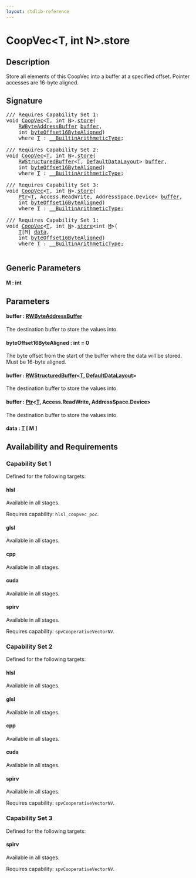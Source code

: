 ```yaml
---
layout: stdlib-reference
---
```


# CoopVec\<T, int N\>\.store

## Description

Store all elements of this CoopVec into a buffer at a specified offset.
Pointer accesses are 16-byte aligned.



## Signature 

<pre>
/// Requires Capability Set 1:
<span class="code_keyword">void</span> <a href="index.html" class="code_type">CoopVec</a>&lt;<a href="index.html#typeparam-T" class="code_type">T</a>, <span class="code_keyword">int</span> <a href="index.html#decl-N" class="code_var">N</a>&gt;.<a href="store.html">store</a>(
    <a href="../rwbyteaddressbuffer-0126d/index.html" class="code_type">RWByteAddressBuffer</a> <a href="store.html#decl-buffer" class="code_param">buffer</a>,
    <span class="code_keyword">int</span> <a href="store.html#decl-byteOffset16ByteAligned" class="code_param">byteOffset16ByteAligned</a>)
    <span class='code_keyword'>where</span> <a href="index.html#typeparam-T" class="code_type">T</a> : <a href="../../interfaces/0_builtinarithmetictype-029j/index.html" class="code_type">__BuiltinArithmeticType</a>;

/// Requires Capability Set 2:
<span class="code_keyword">void</span> <a href="index.html" class="code_type">CoopVec</a>&lt;<a href="index.html#typeparam-T" class="code_type">T</a>, <span class="code_keyword">int</span> <a href="index.html#decl-N" class="code_var">N</a>&gt;.<a href="store.html">store</a>(
    <a href="../rwstructuredbuffer-012c/index.html" class="code_type">RWStructuredBuffer</a>&lt;<a href="index.html#typeparam-T" class="code_type">T</a>, <a href="../defaultdatalayout-07b/index.html" class="code_type">DefaultDataLayout</a>&gt; <a href="store.html#decl-buffer" class="code_param">buffer</a>,
    <span class="code_keyword">int</span> <a href="store.html#decl-byteOffset16ByteAligned" class="code_param">byteOffset16ByteAligned</a>)
    <span class='code_keyword'>where</span> <a href="index.html#typeparam-T" class="code_type">T</a> : <a href="../../interfaces/0_builtinarithmetictype-029j/index.html" class="code_type">__BuiltinArithmeticType</a>;

/// Requires Capability Set 3:
<span class="code_keyword">void</span> <a href="index.html" class="code_type">CoopVec</a>&lt;<a href="index.html#typeparam-T" class="code_type">T</a>, <span class="code_keyword">int</span> <a href="index.html#decl-N" class="code_var">N</a>&gt;.<a href="store.html">store</a>(
    <a href="../ptr-0/index.html" class="code_type">Ptr</a>&lt;<a href="index.html#typeparam-T" class="code_type">T</a>, Access.ReadWrite, AddressSpace.Device&gt; <a href="store.html#decl-buffer" class="code_param">buffer</a>,
    <span class="code_keyword">int</span> <a href="store.html#decl-byteOffset16ByteAligned" class="code_param">byteOffset16ByteAligned</a>)
    <span class='code_keyword'>where</span> <a href="index.html#typeparam-T" class="code_type">T</a> : <a href="../../interfaces/0_builtinarithmetictype-029j/index.html" class="code_type">__BuiltinArithmeticType</a>;

/// Requires Capability Set 1:
<span class="code_keyword">void</span> <a href="index.html" class="code_type">CoopVec</a>&lt;<a href="index.html#typeparam-T" class="code_type">T</a>, <span class="code_keyword">int</span> <a href="index.html#decl-N" class="code_var">N</a>&gt;.<a href="store.html">store</a>&lt;<span class="code_keyword">int</span> <a href="store.html#decl-M" class="code_var">M</a>&gt;(
    <a href="index.html#typeparam-T" class="code_type">T</a>[M] <a href="store.html#decl-data" class="code_param">data</a>,
    <span class="code_keyword">int</span> <a href="store.html#decl-byteOffset16ByteAligned" class="code_param">byteOffset16ByteAligned</a>)
    <span class='code_keyword'>where</span> <a href="index.html#typeparam-T" class="code_type">T</a> : <a href="../../interfaces/0_builtinarithmetictype-029j/index.html" class="code_type">__BuiltinArithmeticType</a>;

</pre>

## Generic Parameters

####  <a id="decl-M"></a>M  : int

## Parameters

####  <a id="decl-buffer"></a>buffer  : [RWByteAddressBuffer](../rwbyteaddressbuffer-0126d/index.html)
The destination buffer to store the values into.

####  <a id="decl-byteOffset16ByteAligned"></a>byteOffset16ByteAligned  : int = 0
The byte offset from the start of the buffer where the data will be stored. Must be 16-byte aligned.

####  <a id="decl-buffer"></a>buffer  : [RWStructuredBuffer](../rwstructuredbuffer-012c/index.html)\<[T](../rwstructuredbuffer-012c/index.html#typeparam-T), [DefaultDataLayout](../defaultdatalayout-07b/index.html)\>
The destination buffer to store the values into.

####  <a id="decl-buffer"></a>buffer  : [Ptr](../ptr-0/index.html)\<[T](../ptr-0/index.html#typeparam-T), Access\.ReadWrite, AddressSpace\.Device\>
The destination buffer to store the values into.

####  <a id="decl-data"></a>data  : [T](index.html#typeparam-T) \[ M \]

## Availability and Requirements

### Capability Set 1

Defined for the following targets:

#### hlsl
Available in all stages.

Requires capability: `hlsl_coopvec_poc`.
#### glsl
Available in all stages.

#### cpp
Available in all stages.

#### cuda
Available in all stages.

#### spirv
Available in all stages.

Requires capability: `spvCooperativeVectorNV`.

### Capability Set 2

Defined for the following targets:

#### hlsl
Available in all stages.

#### glsl
Available in all stages.

#### cpp
Available in all stages.

#### cuda
Available in all stages.

#### spirv
Available in all stages.

Requires capability: `spvCooperativeVectorNV`.

### Capability Set 3

Defined for the following targets:

#### spirv
Available in all stages.

Requires capability: `spvCooperativeVectorNV`.


